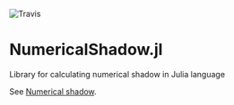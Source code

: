 ![Travis](https://travis-ci.org/lpawela/NumericalShadow.jl.svg?branch=master)

# NumericalShadow.jl

Library for calculating numerical shadow in Julia language

See [Numerical shadow](http://numericalshadow.org).

